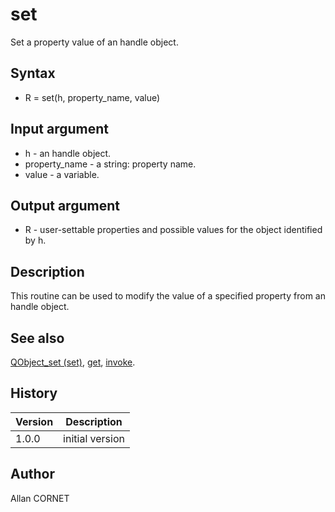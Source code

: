 

# set

Set a property value of an handle object.

## Syntax

- R = set(h, property_name, value)

## Input argument

 - h - an handle object.
 - property_name - a string: property name.
 - value - a variable.

## Output argument

 - R - user-settable properties and possible values for the object identified by h.

## Description


  <p>This routine can be used to modify the value of a specified property from an handle object.</p>


## See also

[QObject_set (set)](../qml_engine/QObject_set.md), [get](get.md), [invoke](invoke.md).
## History

|Version|Description|
|------|------|
|1.0.0|initial version|


## Author

Allan CORNET



